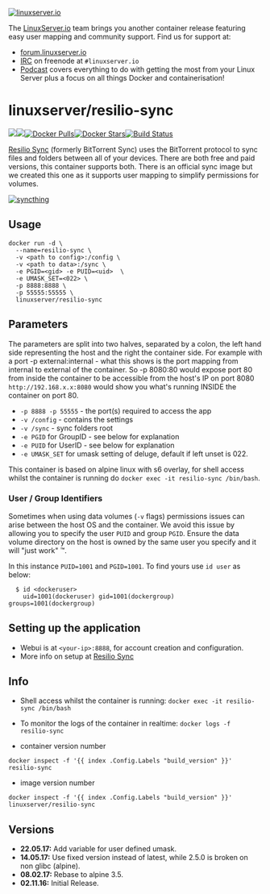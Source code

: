 [linuxserverurl]: https://linuxserver.io
[forumurl]: https://forum.linuxserver.io
[ircurl]: https://www.linuxserver.io/irc/
[podcasturl]: https://www.linuxserver.io/podcast/
[appurl]: https://www.resilio.com/individuals/
[hub]: https://hub.docker.com/r/linuxserver/resilio-sync/

[![linuxserver.io](https://raw.githubusercontent.com/linuxserver/docker-templates/master/linuxserver.io/img/linuxserver_medium.png)][linuxserverurl]

The [LinuxServer.io][linuxserverurl] team brings you another container release featuring easy user mapping and community support. Find us for support at:
* [forum.linuxserver.io][forumurl]
* [IRC][ircurl] on freenode at `#linuxserver.io`
* [Podcast][podcasturl] covers everything to do with getting the most from your Linux Server plus a focus on all things Docker and containerisation!

# linuxserver/resilio-sync
[![](https://images.microbadger.com/badges/version/linuxserver/resilio-sync.svg)](https://microbadger.com/images/linuxserver/resilio-sync "Get your own version badge on microbadger.com")[![](https://images.microbadger.com/badges/image/linuxserver/resilio-sync.svg)](https://microbadger.com/images/linuxserver/resilio-sync "Get your own image badge on microbadger.com")[![Docker Pulls](https://img.shields.io/docker/pulls/linuxserver/resilio-sync.svg)][hub][![Docker Stars](https://img.shields.io/docker/stars/linuxserver/resilio-sync.svg)][hub][![Build Status](http://jenkins.linuxserver.io:8080/buildStatus/icon?job=Dockers/LinuxServer.io/linuxserver-resilio-sync)](http://jenkins.linuxserver.io:8080/job/Dockers/job/LinuxServer.io/job/linuxserver-resilio-sync/)

[Resilio Sync][appurl] (formerly BitTorrent Sync) uses the BitTorrent protocol to sync files and folders between all of your devices. There are both free and paid versions, this container supports both.
There is an official sync image but we created this one as it supports user mapping to simplify permissions for volumes.

[![syncthing](https://www.resilio.com/img/individual/freeproduct.jpg)][appurl]


## Usage

```
docker run -d \
  --name=resilio-sync \
  -v <path to config>:/config \
  -v <path to data>:/sync \
  -e PGID=<gid> -e PUID=<uid>  \
  -e UMASK_SET=<022> \
  -p 8888:8888 \
  -p 55555:55555 \
  linuxserver/resilio-sync
```

## Parameters

The parameters are split into two halves, separated by a colon, the left hand side representing the host and the right the container side. For example with a port -p external:internal - what this shows is the port mapping from internal to external of the container. So -p 8080:80 would expose port 80 from inside the container to be accessible from the host's IP on port 8080 `http://192.168.x.x:8080` would show you what's running INSIDE the container on port 80.

* `-p 8888 -p 55555` - the port(s) required to access the app
* `-v /config` - contains the settings
* `-v /sync` - sync folders root
* `-e PGID` for GroupID - see below for explanation
* `-e PUID` for UserID - see below for explanation
* `-e UMASK_SET` for umask setting of deluge, default if left unset is 022.

This container is based on alpine linux with s6 overlay, for shell access whilst the container is running do `docker exec -it resilio-sync /bin/bash`.

### User / Group Identifiers

Sometimes when using data volumes (`-v` flags) permissions issues can arise between the host OS and the container. We avoid this issue by allowing you to specify the user `PUID` and group `PGID`. Ensure the data volume directory on the host is owned by the same user you specify and it will "just work" ™.

In this instance `PUID=1001` and `PGID=1001`. To find yours use `id user` as below:

```
  $ id <dockeruser>
    uid=1001(dockeruser) gid=1001(dockergroup) groups=1001(dockergroup)
```

## Setting up the application

* Webui is at `<your-ip>:8888`, for account creation and configuration.
* More info on setup at [Resilio Sync][appurl]

## Info

* Shell access whilst the container is running: `docker exec -it resilio-sync /bin/bash`
* To monitor the logs of the container in realtime: `docker logs -f resilio-sync`

* container version number

`docker inspect -f '{{ index .Config.Labels "build_version" }}' resilio-sync`

* image version number

`docker inspect -f '{{ index .Config.Labels "build_version" }}' linuxserver/resilio-sync`

## Versions

+ **22.05.17:** Add variable for user defined umask.
+ **14.05.17:** Use fixed version instead of latest, while 2.5.0 is broken on non glibc (alpine).
+ **08.02.17:** Rebase to alpine 3.5.
+ **02.11.16:** Initial Release.
